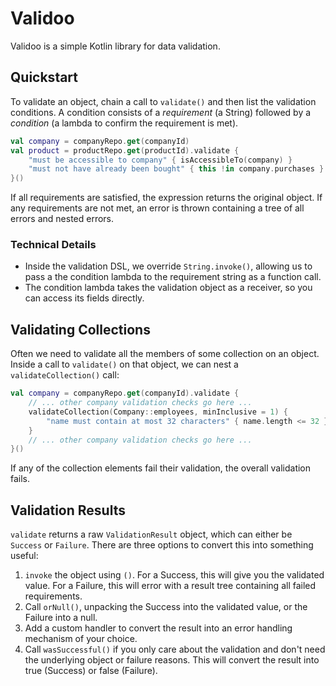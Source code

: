 # Validoo
Validoo is a simple Kotlin library for data validation.

## Quickstart
To validate an object, chain a call to `validate()` and then list the validation conditions. A condition consists of a *requirement* (a String) followed by a *condition*
(a lambda to confirm the requirement is met).

```kotlin
val company = companyRepo.get(companyId)
val product = productRepo.get(productId).validate {
    "must be accessible to company" { isAccessibleTo(company) }
    "must not have already been bought" { this !in company.purchases }
}()
```
If all requirements are satisfied, the expression returns the original object. If any requirements are not met, an error is thrown containing a tree of
all errors and nested errors.

### Technical Details
- Inside the validation DSL, we override `String.invoke()`, allowing us to pass a the condition lambda to the requirement string as a function call.
- The condition lambda takes the validation object as a receiver, so you can access its fields directly.

## Validating Collections
Often we need to validate all the members of some collection on an object. Inside a call to `validate()` on that object, we can nest a `validateCollection()` call:
```kotlin
val company = companyRepo.get(companyId).validate {
    // ... other company validation checks go here ...
    validateCollection(Company::employees, minInclusive = 1) {
        "name must contain at most 32 characters" { name.length <= 32 }
    }
    // ... other company validation checks go here ...
}()
```
If any of the collection elements fail their validation, the overall validation fails.

## Validation Results
`validate` returns a raw `ValidationResult` object, which can either be `Success` or `Failure`. There are three options to convert this into something useful:
1. `invoke` the object using `()`. For a Success, this will give you the validated value. For a Failure, this will error with a result tree containing all failed requirements.
2. Call `orNull()`, unpacking the Success into the validated value, or the Failure into a null.
3. Add a custom handler to convert the result into an error handling mechanism of your choice.
4. Call `wasSuccessful()` if you only care about the validation and don't need the underlying object or failure reasons. This will convert the result into true (Success) or false (Failure).